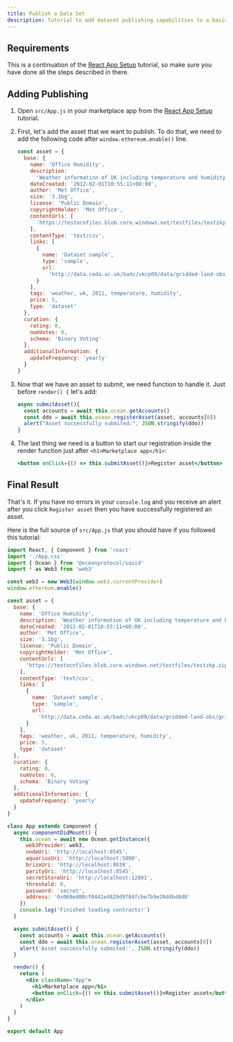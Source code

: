 ```yaml
---
title: Publish a Data Set
description: Tutorial to add dataset publishing capabilities to a basic React app.
---
```


## Requirements

This is a continuation of the [React App Setup](/tutorials/react-setup) tutorial, so make sure you have done all the steps described in there.

## Adding Publishing

1. Open `src/App.js` in your marketplace app from the [React App Setup](/tutorials/react-setup) tutorial.
2. First, let's add the asset that we want to publish. To do that, we need to add the following code after `window.ethereum.enable()` line.

   ```javascript
   const asset = {
     base: {
       name: 'Office Humidity',
       description:
         'Weather information of UK including temperature and humidity',
       dateCreated: '2012-02-01T10:55:11+00:00',
       author: 'Met Office',
       size: '3.1bg',
       license: 'Public Domain',
       copyrightHolder: 'Met Office',
       contentUrls: [
         'https://testocnfiles.blob.core.windows.net/testfiles/testzkp.zip'
       ],
       contentType: 'text/csv',
       links: [
         {
           name: 'Dataset sample',
           type: 'sample',
           url:
             'http://data.ceda.ac.uk/badc/ukcp09/data/gridded-land-obs/gridded-land-obs-daily/'
         }
       ],
       tags: 'weather, uk, 2011, temperature, humidity',
       price: 5,
       type: 'dataset'
     },
     curation: {
       rating: 0,
       numVotes: 0,
       schema: 'Binary Voting'
     },
     additionalInformation: {
       updateFrequency: 'yearly'
     }
   }
   ```

3. Now that we have an asset to submit, we need function to handle it. Just before `render() {` let's add:

    ```javascript
    async submitAsset(){
      const accounts = await this.ocean.getAccounts()
      const ddo = await this.ocean.registerAsset(asset, accounts[0])
      alert("Asset successfully submited:", JSON.stringify(ddo))
    }
    ```

4. The last thing we need is a button to start our registration inside the render function just after `<h1>Marketplace app</h1>`:

   ```jsx
   <button onClick={() => this.submitAsset()}>Register asset</button>
   ```

## Final Result

That's it. If you have no errors in your `console.log` and you receive an alert after you click `Register asset` then you have successfully registered an asset.

Here is the full source of `src/App.js` that you should have if you followed this tutorial:

```jsx
import React, { Component } from 'react'
import './App.css'
import { Ocean } from '@oceanprotocol/squid'
import * as Web3 from 'web3'

const web3 = new Web3(window.web3.currentProvider)
window.ethereum.enable()

const asset = {
  base: {
    name: 'Office Humidity',
    description: 'Weather information of UK including temperature and humidity',
    dateCreated: '2012-02-01T10:55:11+00:00',
    author: 'Met Office',
    size: '3.1bg',
    license: 'Public Domain',
    copyrightHolder: 'Met Office',
    contentUrls: [
      'https://testocnfiles.blob.core.windows.net/testfiles/testzkp.zip'
    ],
    contentType: 'text/csv',
    links: [
      {
        name: 'Dataset sample',
        type: 'sample',
        url:
          'http://data.ceda.ac.uk/badc/ukcp09/data/gridded-land-obs/gridded-land-obs-daily/'
      }
    ],
    tags: 'weather, uk, 2011, temperature, humidity',
    price: 5,
    type: 'dataset'
  },
  curation: {
    rating: 0,
    numVotes: 0,
    schema: 'Binary Voting'
  },
  additionalInformation: {
    updateFrequency: 'yearly'
  }
}

class App extends Component {
  async componentDidMount() {
    this.ocean = await new Ocean.getInstance({
      web3Provider: web3,
      nodeUri: 'http://localhost:8545',
      aquariusUri: 'http://localhost:5000',
      brizoUri: 'http://localhost:8030',
      parityUri: 'http://localhost:8545',
      secretStoreUri: 'http://localhost:12001',
      threshold: 0,
      password: 'secret',
      address: '0x068ed00cf0441e4829d9784fcbe7b9e26d4bd8d0'
    })
    console.log('Finished loading contracts!')
  }

  async submitAsset() {
    const accounts = await this.ocean.getAccounts()
    const ddo = await this.ocean.registerAsset(asset, accounts[0])
    alert('Asset successfully submited:', JSON.stringify(ddo))
  }

  render() {
    return (
      <div className="App">
        <h1>Marketplace app</h1>
        <button onClick={() => this.submitAsset()}>Register asset</button>
      </div>
    )
  }
}

export default App
```
